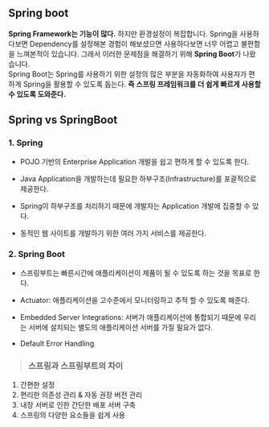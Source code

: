 ## Spring boot

**Spring Framework는 기능이 많다.**
하지만 환경설정이 복잡합니다. Spring을 사용하다보면 Dependency를 설정해본 경험이 해보셨으면 사용하다보면 너무 어렵고 불편함을 느껴본적이 있습니다. 
그래서 이러한 문제점을 해결하기 위해  **Spring Boot**가 나왔습니다.  
Spring Boot는 Spring를 사용하기 위한 설정의 많은 부분을 자동화하여 사용자가 편하게 Spring을 활용할 수 있도록 돕는다.
**즉 스프링 프레임워크를 더 쉽게 빠르게 사용할 수 있도록 도와준다.**

## Spring vs SpringBoot


### 1. Spring

- POJO 기반의 Enterprise Application 개발을 쉽고 편하게 할 수 있도록 한다.

- Java Application을 개발하는데 필요한 하부구조(Infrastructure)를 포괄적으로 제공한다.
- Spring이 하부구조를 처리하기 때문에 개발자는 Application 개발에 집중할 수 있다.
- 동적인 웹 사이트를 개발하기 위한 여러 가지 서비스를 제공한다.

 

### 2. Spring Boot

- 스프링부트는 빠른시간에 애플리케이션이 제품이 될 수 있도록 하는 것을 목표로 한다. 

- Actuator: 애플리케이션을 고수준에서 모니터링하고 추적 할 수 있도록 해준다. 
- Embedded Server Integrations: 서버가 애플리케이션에 통합되기 때문에 우리는 서버에 설치되는 별도의 애플리케이션 서버를 가질 필요가 없다. 
- Default Error Handling


>### 스프링과 스프링부트의 차이
1. 간편한 설정
2. 편리한 의존성 관리 & 자동 권장 버전 관리
3. 내장 서버로 인한 간단한 배포 서버 구축
4. 스프링의 다양한 요소들을 쉽게 사용


